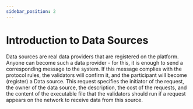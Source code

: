 ```yaml
---
sidebar_position: 2
---
```


# Introduction to Data Sources

Data sources are real data providers that are registered on the platform. Anyone can
become such a data provider - for this, it is enough to send a corresponding message
to the system. If this message complies with the protocol rules, the validators will
confirm it, and the participant will become (register) a Data source. This request
specifies the initiator of the request, the owner of the data source, the description,
the cost of the requests, and the content of the executable file that the validators
should run if a request appears on the network to receive data from this source.